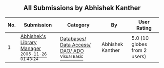 ﻿<div align="center">

## All Submissions by Abhishek Kanther

</div>

No.  | Submission | Category | By   | User Rating
---- | ---------- | -------- | ---- | -----------
1 | [Abhishek's Library Manager<br /><sup>2005-11-26 01:43:24</sup>](https://github.com/Planet-Source-Code/abhishek-kanther-abhishek-s-library-manager__1-63374) | [Databases/ Data Access/ DAO/ ADO<br /><sup>Visual Basic</sup>](../ByCategory/databases-data-access-dao-ado__1-6.md) | Abhishek Kanther | 5.0 (10 globes from 2 users)
